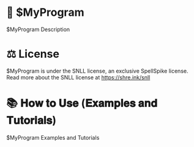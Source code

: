 # 🍕 $MyProgram
$MyProgram Description

# ⚖️ License
$MyProgram is under the SNLL license, an exclusive SpellSpike license. 
Read more about the SNLL license at https://shre.ink/snll

# 📚 𝐇𝐨𝐰 𝐭𝐨 𝐔𝐬𝐞 (𝐄𝐱𝐚𝐦𝐩𝐥𝐞𝐬 𝐚𝐧𝐝 𝐓𝐮𝐭𝐨𝐫𝐢𝐚𝐥𝐬)
$MyProgram Examples and Tutorials
